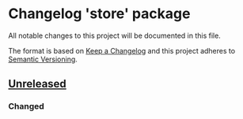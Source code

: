 # Changelog 'store' package

All notable changes to this project will be documented in this file.

The format is based on [Keep a Changelog](http://keepachangelog.com/en/1.0.0/)
and this project adheres to [Semantic Versioning](http://semver.org/spec/v2.0.0.html).

## [Unreleased]

### Changed


<!--- ## [0.0.1] - 2018-07-31 -->

[Unreleased]: https://github.com/angular-package/angular-package/compare/core
<!--- [0.0.1]:  -->

